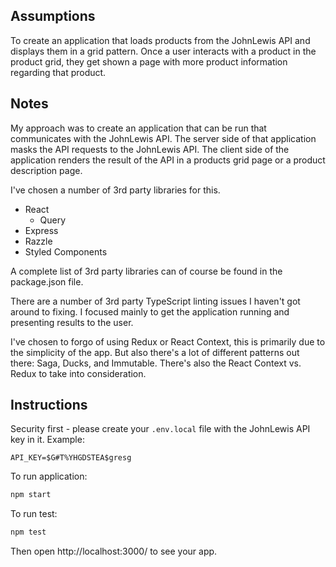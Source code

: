 ## Assumptions

To create an application that loads products from the JohnLewis API and displays them in a grid pattern. Once a user interacts with a product in the product grid, they get shown a page with more product information regarding that product.

## Notes

My approach was to create an application that can be run that communicates with the JohnLewis API. The server side of that application masks the API requests to the JohnLewis API. The client side of the application renders the result of the API in a products grid page or a product description page.

I've chosen a number of 3rd party libraries for this.
  - React
    - Query
  - Express
  - Razzle
  - Styled Components

A complete list of 3rd party libraries can of course be found in the package.json file.

There are a number of 3rd party TypeScript linting issues I haven't got around to fixing.
I focused mainly to get the application running and presenting results to the user.

I've chosen to forgo of using Redux or React Context, this is primarily due to the simplicity of the app. But also there's a lot of different patterns out there: Saga, Ducks, and Immutable. There's also the React Context vs. Redux to take into consideration.

## Instructions
Security first - please create your `.env.local` file with the JohnLewis API key in it.
Example:
```
API_KEY=$G#T%YHGDSTEA$gresg
```

To run application:

```bash
npm start
```

To run test:
```bash
npm test
```

Then open http://localhost:3000/ to see your app.